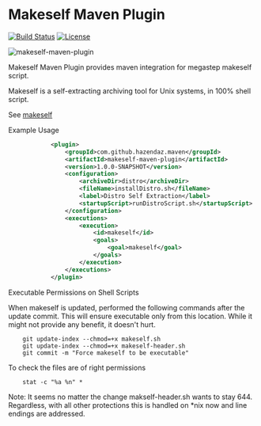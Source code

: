 Makeself Maven Plugin
=====================

[![Build Status](https://travis-ci.org/hazendaz/makeself-maven-plugin.svg?branch=master)](https://travis-ci.org/hazendaz/makeself-maven-plugin)
[![License](http://img.shields.io/:license-glp-blue.svg)](https://www.gnu.org/licenses/old-licenses/gpl-2.0.en.html)

![makeself-maven-plugin](http://hazendaz.github.io/images/hazendaz-logo.png)

Makeself Maven Plugin provides maven integration for megastep makeself script.

Makeself is a self-extracting archiving tool for Unix systems, in 100% shell script.

See [makeself](https://github.com/megastep/makeself)

Example Usage

```xml
            <plugin>
                <groupId>com.github.hazendaz.maven</groupId>
                <artifactId>makeself-maven-plugin</artifactId>
                <version>1.0.0-SNAPSHOT</version>
                <configuration>
                    <archiveDir>distro</archiveDir>
                    <fileName>installDistro.sh</fileName>
                    <label>Distro Self Extraction</label>
                    <startupScript>runDistroScript.sh</startupScript>
                </configuration>
                <executions>
                    <execution>
                        <id>makeself</id>
                        <goals>
                            <goal>makeself</goal>
                        </goals>
                    </execution>
                </executions>
            </plugin>
```

Executable Permissions on Shell Scripts

When makeself is updated, performed the following commands after the update commit.  This will ensure executable only from this location.
While it might not provide any benefit, it doesn't hurt.

```git
    git update-index --chmod=+x makeself.sh
    git update-index --chmod=+x makeself-header.sh
    git commit -m "Force makeself to be executable"
```

To check the files are of right permissions

```stat
    stat -c "%a %n" *
```

Note: It seems no matter the change makself-header.sh wants to stay 644.  Regardless, with all other protections this is handled on *nix now and line endings are addressed.
